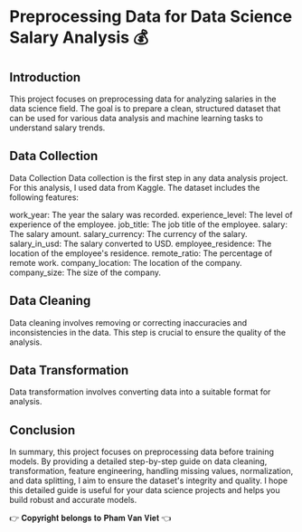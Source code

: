 # Preprocessing Data for Data Science Salary Analysis 💰

## Introduction
This project focuses on preprocessing data for analyzing salaries in the data science field. The goal is to prepare a clean, structured dataset that can be used for various data analysis and machine learning tasks to understand salary trends.

## Data Collection
Data Collection
Data collection is the first step in any data analysis project. For this analysis, I used data from Kaggle. The dataset includes the following features:

work_year: The year the salary was recorded.
experience_level: The level of experience of the employee.
job_title: The job title of the employee.
salary: The salary amount.
salary_currency: The currency of the salary.
salary_in_usd: The salary converted to USD.
employee_residence: The location of the employee's residence.
remote_ratio: The percentage of remote work.
company_location: The location of the company.
company_size: The size of the company.

## Data Cleaning
Data cleaning involves removing or correcting inaccuracies and inconsistencies in the data. This step is crucial to ensure the quality of the analysis.

## Data Transformation
Data transformation involves converting data into a suitable format for analysis.

## Conclusion 
In summary, this project focuses on preprocessing data before training models. By providing a detailed step-by-step guide on data cleaning, transformation, feature engineering, handling missing values, normalization, and data splitting, I aim to ensure the dataset's integrity and quality. I hope this detailed guide is useful for your data science projects and helps you build robust and accurate models.





👉 𝐂𝐨𝐩𝐲𝐫𝐢𝐠𝐡𝐭 𝐛𝐞𝐥𝐨𝐧𝐠𝐬 𝐭𝐨 𝐏𝐡𝐚𝐦 𝐕𝐚𝐧 𝐕𝐢𝐞𝐭 👈


